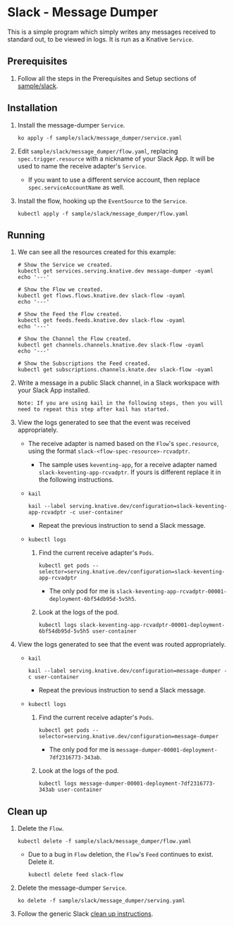 # Slack - Message Dumper

This is a simple program which simply writes any messages received to standard
out, to be viewed in logs. It is run as a Knative `Service`.

## Prerequisites

1.  Follow all the steps in the Prerequisites and Setup sections of 
    [sample/slack](../README.md).
    
## Installation

1.  Install the message-dumper `Service`.

    ```shell
    ko apply -f sample/slack/message_dumper/service.yaml
    ```

1.  Edit `sample/slack/message_dumper/flow.yaml`, replacing 
    `spec.trigger.resource` with a nickname of your Slack App. It will be used
     to name the receive adapter's `Service`.
    
    -   If you want to use a different service account, then replace 
        `spec.serviceAccountName` as well.
    
1.  Install the flow, hooking up the `EventSource` to the `Service`.

    ```shell
    kubectl apply -f sample/slack/message_dumper/flow.yaml
    ```

## Running

1.  We can see all the resources created for this example:

    ```shell
    # Show the Service we created.
    kubectl get services.serving.knative.dev message-dumper -oyaml
    echo '---'
    
    # Show the Flow we created.
    kubectl get flows.flows.knative.dev slack-flow -oyaml
    echo '---'
    
    # Show the Feed the Flow created.
    kubectl get feeds.feeds.knative.dev slack-flow -oyaml
    echo '---'
    
    # Show the Channel the Flow created.
    kubectl get channels.channels.knative.dev slack-flow -oyaml
    echo '---'
    
    # Show the Subscriptions the Feed created.
    kubectl get subscriptions.channels.knate.dev slack-flow -oyaml
    ```
    
1.  Write a message in a public Slack channel, in a Slack workspace with your
    Slack App installed.
    
    `Note: If you are using kail in the following steps, then you will need to
    repeat this step after kail has started.`

1.  View the logs generated to see that the event was received appropriately.
    
    *   The receive adapter is named based on the `Flow`'s `spec.resource`,
        using the format `slack-<flow-spec-resource>-rcvadptr`.
        
        *   The sample uses `keventing-app`, for a receive adapter named
            `slack-keventing-app-rcvadptr`. If yours is different replace it
            in the following instructions.
     
    *   `kail`
    
        ```shell
        kail --label serving.knative.dev/configuration=slack-keventing-app-rcvadptr -c user-container
        ```
        
        * Repeat the previous instruction to send a Slack message.
            
    *   `kubectl logs`
     
        1.  Find the current receive adapter's `Pods`.
        
            ```shell
            kubectl get pods --selector=serving.knative.dev/configuration=slack-keventing-app-rcvadptr
            ```
        
            -   The only pod for me is 
                `slack-keventing-app-rcvadptr-00001-deployment-6bf54db95d-5v5h5`.
                 
        1.  Look at the logs of the pod.
        
            ```shell
            kubectl logs slack-keventing-app-rcvadptr-00001-deployment-6bf54db95d-5v5h5 user-container
            ``` 

1.  View the logs generated to see that the event was routed appropriately.
    
    *   `kail`
        
        ```shell
        kail --label serving.knative.dev/configuration=message-dumper -c user-container
        ```
        
        * Repeat the previous instruction to send a Slack message.
            
    *   `kubectl logs`
     
        1.  Find the current receive adapter's `Pods`.
        
            ```shell
            kubectl get pods --selector=serving.knative.dev/configuration=message-dumper
            ```
        
            -   The only pod for me is
                `message-dumper-00001-deployment-7df2316773-343ab`.
                 
        1.  Look at the logs of the pod.
        
            ```shell
            kubectl logs message-dumper-00001-deployment-7df2316773-343ab user-container
            ``` 
                
## Clean up

1.  Delete the `Flow`.
    
    ```shell
    kubectl delete -f sample/slack/message_dumper/flow.yaml
    ```
    
    -   Due to a bug in `Flow` deletion, the `Flow`'s `Feed` continues to exist.
        Delete it.
        
        ```shell
        kubectl delete feed slack-flow
        ```
        
1.  Delete the message-dumper `Service`.

    ```shell
    ko delete -f sample/slack/message_dumper/serving.yaml
    ```

1.  Follow the generic Slack [clean up instructions](../README.md#clean-up).
